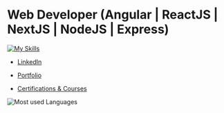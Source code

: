 # Web Developer (Angular | ReactJS | NextJS | NodeJS | Express)

[![My Skills](https://skillicons.dev/icons?i=angular,react,nextjs,nodejs,express,typescript,javascript&theme=light)](https://skillicons.dev)

- [LinkedIn](https://linkedin.com/in/jpin730)

- [Portfolio](https://jpin730.github.io)

- [Certifications & Courses](https://jpin730.github.io/certifications-gallery)

![Most used Languages](https://github-readme-stats.vercel.app/api/top-langs/?username=jpin730&layout=donut&hide=html,css,scss)

